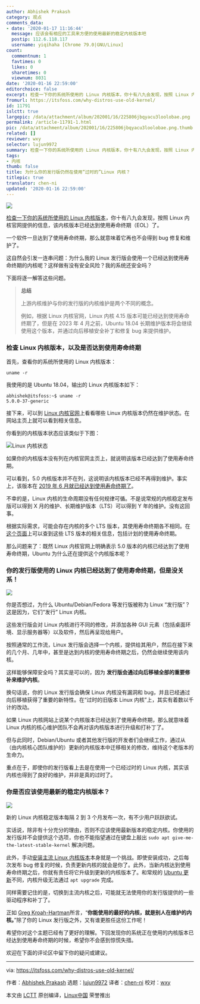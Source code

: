 ```yaml
---
author: Abhishek Prakash
category: 观点
comments_data:
- date: '2020-01-17 11:16:44'
  message: 应该会有相应的工具来方便的使用最新的稳定内核版本吧
  postip: 112.6.118.117
  username: yiqihaha [Chrome 79.0|GNU/Linux]
count:
  commentnum: 1
  favtimes: 0
  likes: 0
  sharetimes: 0
  viewnum: 8031
date: '2020-01-16 22:59:00'
editorchoice: false
excerpt: 检查一下你的系统所使用的 Linux 内核版本，你十有八九会发现，按照 Linux 内核官网提供的信息，该内核版本已经达到使用寿命终期（EOL）了。
fromurl: https://itsfoss.com/why-distros-use-old-kernel/
id: 11791
islctt: true
largepic: /data/attachment/album/202001/16/225806jbqyacu3loolobae.png
permalink: /article-11791-1.html
pic: /data/attachment/album/202001/16/225806jbqyacu3loolobae.png.thumb.jpg
related: []
reviewer: wxy
selector: lujun9972
summary: 检查一下你的系统所使用的 Linux 内核版本，你十有八九会发现，按照 Linux 内核官网提供的信息，该内核版本已经达到使用寿命终期（EOL）了。
tags:
- 内核
thumb: false
title: 为什么你的发行版仍然在使用“过时的”Linux 内核？
titlepic: true
translator: chen-ni
updated: '2020-01-16 22:59:00'
---
```


![](/data/attachment/album/202001/16/225806jbqyacu3loolobae.png)


[检查一下你的系统所使用的 Linux 内核版本](https://itsfoss.com/find-which-kernel-version-is-running-in-ubuntu/)，你十有八九会发现，按照 Linux 内核官网提供的信息，该内核版本已经达到使用寿命终期（EOL）了。


一个软件一旦达到了使用寿命终期，那么就意味着它再也不会得到 bug 修复和维护了。


这自然会引发一连串问题：为什么我的 Linux 发行版会使用一个已经达到使用寿命终期的内核呢？这样做有没有安全风险？我的系统还安全吗？


下面将逐一解答这些问题。



> 
> **总结**
> 
> 
> 上游内核维护与你的发行版的内核维护是两个不同的概念。
> 
> 
> 例如，根据 Linux 内核官网，Linux 内核 4.15 版本可能已经达到使用寿命终期了，但是在 2023 年 4 月之前，Ubuntu 18.04 长期维护版本将会继续使用这个版本，并通过向后移植安全补丁和修复 bug 来提供维护。
> 
> 
> 


### 检查 Linux 内核版本，以及是否达到使用寿命终期


首先，查看你的系统所使用的 Linux 内核版本：



```
uname -r
```

我使用的是 Ubuntu 18.04，输出的 Linux 内核版本如下：



```
abhishek@itsfoss:~$ uname -r
5.0.0-37-generic
```

接下来，可以到 [Linux 内核官网](https://www.kernel.org/)上看看哪些 Linux 内核版本仍然在维护状态。在网站主页上就可以看到相关信息。


你看到的内核版本状态应该类似于下图：


![Linux 内核状态](/data/attachment/album/202001/16/225934mpeb95byeky59spp.jpg)


如果你的内核版本没有列在内核官网主页上，就说明该版本已经达到了使用寿命终期。


可以看到，5.0 内核版本并不在列，这说明该内核版本已经不再得到维护。事实上，该版本在 [2019 年 6 月就已经达到使用寿命终期了](http://lkml.iu.edu/hypermail/linux/kernel/1906.0/02354.html)。


不幸的是，Linux 内核的生命周期没有任何规律可循。不是说常规的内核稳定发布版可以得到 X 月的维护、长期维护版本（LTS）可以得到 Y 年的维护。没有这回事。


根据实际需求，可能会存在内核的多个 LTS 版本，其使用寿命终期各不相同。在[这个页面](https://www.kernel.org/category/releases.html)上可以查到这些 LTS 版本的相关信息，包括计划的使用寿命终期。


那么问题来了：既然 Linux 内核官网上明确表示 5.0 版本的内核已经达到了使用寿命终期，Ubuntu 为什么还在提供这个内核版本呢？


### 你的发行版使用的 Linux 内核已经达到了使用寿命终期，但是没关系！


![](/data/attachment/album/202001/16/225922r6k6jggrj6kj2z8u.png)


你是否想过，为什么 Ubuntu/Debian/Fedora 等发行版被称为 Linux “发行版”？这是因为，它们“发行” Linux 内核。


这些发行版会对 Linux 内核进行不同的修改，并添加各种 GUI 元素（包括桌面环境、显示服务器等）以及软件，然后再呈现给用户。


按照通常的工作流，Linux 发行版会选择一个内核，提供给其用户，然后在接下来的几个月、几年中，甚至是达到内核的使用寿命终期之后，仍然会继续使用该内核。


这样能够保障安全吗？其实是可以的，因为 **发行版会通过向后移植全部的重要修补来维护内核**。


换句话说，你的 Linux 发行版会确保 Linux 内核没有漏洞和 bug，并且已经通过向后移植获得了重要的新特性。在“过时的旧版本 Linux 内核”上，其实有着数以千计的改动。


如果 Linux 内核网站上说某个内核版本已经达到了使用寿命终期，那么就意味着 Linux 内核的核心维护团队不会再对该内核版本进行升级和打补丁了。


但与此同时，Debian/Ubuntu 或者其他发行版的开发者们会继续工作，通过从（由内核核心团队维护的）更新的内核版本中迁移相关的修改，维持这个老版本的生命力。


重点在于，即使你的发行版看上去是在使用一个已经过时的 Linux 内核，其实该内核也得到了良好的维护，并非是真的过时了。


### 你是否应该使用最新的稳定内核版本？


![](/data/attachment/album/202001/16/225924xh37qhvppvk333h7.png)


新的 Linux 内核稳定版本每隔 2 到 3 个月发布一次，有不少用户跃跃欲试。


实话说，除非有十分充分的理由，否则不应该使用最新版本的稳定内核。你使用的发行版并不会提供这个选项，你也不能指望通过在键盘上敲出 `sudo apt give-me-the-latest-stable-kernel` 解决问题。


此外，手动[安装主流 Linux 内核版本](https://wiki.ubuntu.com/Kernel/MainlineBuilds)本身就是一个挑战。即使安装成功，之后每次发布 bug 修复的时候，负责更新内核的就会是你了。此外，当新内核达到使用寿命终期之后，你就有责任将它升级到更新的内核版本了。和常规的 [Ubuntu 更新](https://itsfoss.com/update-ubuntu/)不同，内核升级无法通过 `apt upgrade` 完成。


同样需要记住的是，切换到主流内核之后，可能就无法使用你的发行版提供的一些驱动程序和补丁了。


正如 [Greg Kroah-Hartman](https://en.wikipedia.org/wiki/Greg_Kroah-Hartman)所言，“**你能使用的最好的内核，就是别人在维护的内核。**”除了你的 Linux 发行版之外，又有谁更胜任这份工作呢！


希望你对这个主题已经有了更好的理解。下回发现你的系统正在使用的内核版本已经达到使用寿命终期的时候，希望你不会感到惊慌失措。


欢迎在下面的评论区中留下你的疑问或建议。




---


via: <https://itsfoss.com/why-distros-use-old-kernel/>


作者：[Abhishek Prakash](https://itsfoss.com/author/abhishek/) 选题：[lujun9972](https://github.com/lujun9972) 译者：[chen-ni](https://github.com/chen-ni) 校对：[wxy](https://github.com/wxy)


本文由 [LCTT](https://github.com/LCTT/TranslateProject) 原创编译，[Linux中国](https://linux.cn/) 荣誉推出